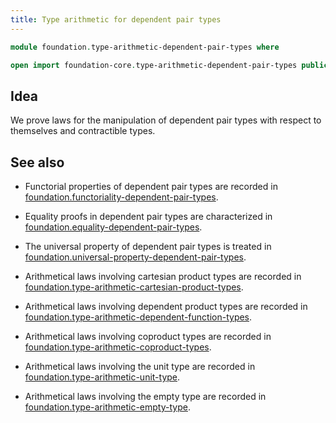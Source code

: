 ```yaml
---
title: Type arithmetic for dependent pair types
---
```


```agda
module foundation.type-arithmetic-dependent-pair-types where

open import foundation-core.type-arithmetic-dependent-pair-types public
```

## Idea

We prove laws for the manipulation of dependent pair types with respect to themselves and contractible types.

## See also

- Functorial properties of dependent pair types are recorded in
  [foundation.functoriality-dependent-pair-types](foundation.functoriality-dependent-pair-types.html).
- Equality proofs in dependent pair types are characterized in
  [foundation.equality-dependent-pair-types](foundation.equality-dependent-pair-types.html).
- The universal property of dependent pair types is treated in
  [foundation.universal-property-dependent-pair-types](foundation.universal-property-dependent-pair-types.html).

- Arithmetical laws involving cartesian product types are recorded in
  [foundation.type-arithmetic-cartesian-product-types](foundation.type-arithmetic-cartesian-product-types.html).
- Arithmetical laws involving dependent product types are recorded in
  [foundation.type-arithmetic-dependent-function-types](foundation.type-arithmetic-dependent-function-types.html).
- Arithmetical laws involving coproduct types are recorded in
  [foundation.type-arithmetic-coproduct-types](foundation.type-arithmetic-coproduct-types.html).
- Arithmetical laws involving the unit type are recorded in
  [foundation.type-arithmetic-unit-type](foundation.type-arithmetic-unit-type.html).
- Arithmetical laws involving the empty type are recorded in
  [foundation.type-arithmetic-empty-type](foundation.type-arithmetic-empty-type.html).
